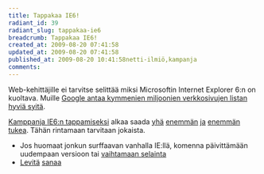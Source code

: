 ```yaml
---
title: Tappakaa IE6!
radiant_id: 39
radiant_slug: tappakaa-ie6
breadcrumb: Tappakaa IE6!
created_at: 2009-08-20 07:41:58
updated_at: 2009-08-20 07:41:58
published_at: 2009-08-20 10:41:58netti-ilmiö,kampanja
comments:
---
```

<p style="text-align:center"><r:assets:first><a href="http://www.stopie6.com/"><r:image geometry="100%" /></a></r:assets:first></p>
<p>Web-kehittäjille ei tarvitse selittää miksi Microsoftin Internet Explorer 6:n on kuoltava.  Muille <a href="http://www.google.com/search?hl=en&amp;q=internet+explorer+6+problems&amp;btnG=Search">Google antaa kymmenien miljoonien verkkosivujen listan hyviä syitä</a>.</p>
<p><a href="http://www.stopie6.com/">Kamppanja <span class="caps">IE6</span>:n tappamiseksi</a> alkaa saada <a href="http://www.dearie6.com/">yhä</a> <a href="http://twibbon.com/join/IE6-Must-Die">enemmän</a> <a href="http://desizntech.info/2009/02/die-ie6-die-go-to-hell-already/">ja</a> <a href="http://www.computerworld.com/s/article/9136739/Microsoft_Friends_don_t_let_friends_use_IE6">enemmän</a> <a href="http://www.lockergnome.com/news/2004/06/15/why-you-should-dump-internet-explorer/">tukea</a>.  Tähän rintamaan tarvitaan jokaista.</p>
<ul>
	<li>Jos huomaat jonkun surffaavan vanhalla IE:llä, komenna päivittämään uudempaan versioon tai <a href="http://arrowquick.com/articles/what-there-are-alternatives-to-internet-explorer">vaihtamaan selainta</a></li>
	<li><a href="http://twibbon.com/join/IE6-Must-Die">Levitä</a> <a href="http://www.stopie6.com/">sanaa</a></li>
</ul>
